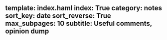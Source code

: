 template: index.haml
index: True
category: notes
sort_key: date
sort_reverse: True
max_subpages: 10
subtitle: Useful comments, opinion dump
---
